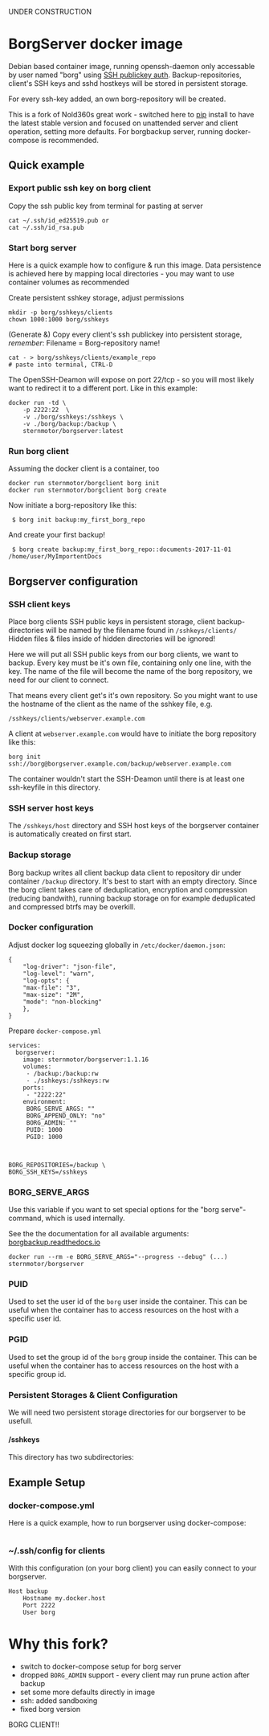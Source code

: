 UNDER CONSTRUCTION

BorgServer docker image
==========================

Debian based container image, running openssh-daemon only accessable by user
named "borg" using [SSH publickey auth][ssh_pubkey].
Backup-repositories, client's SSH keys and sshd hostkeys will be stored in
persistent storage.  

For every ssh-key added, an own borg-repository will be created.

This is a fork of Nold360s great work - switched here to [pip][] install to
have the latest stable version and focused on unattended server and client
operation, setting more defaults. For borgbackup server, running docker-compose
is recommended.

Quick example
-------------


### Export public ssh key on borg client

Copy the ssh public key from terminal for pasting at server

	cat ~/.ssh/id_ed25519.pub or 
	cat ~/.ssh/id_rsa.pub 



### Start borg server

Here is a quick example how to configure & run this image. Data persistence is
achieved here by mapping local directories - you may want to use container
volumes as recommended


Create persistent sshkey storage, adjust permissions

    mkdir -p borg/sshkeys/clients
    chown 1000:1000 borg/sshkeys



(Generate &) Copy every client's ssh publickey into persistent storage, *remember*: Filename = Borg-repository name!

    cat - > borg/sshkeys/clients/example_repo
    # paste into terminal, CTRL-D 


The OpenSSH-Deamon will expose on port 22/tcp - so you will most likely want to redirect it to a different port. Like in this example:

    docker run -td \
        -p 2222:22  \
        -v ./borg/sshkeys:/sshkeys \
        -v ./borg/backup:/backup \
        sternmotor/borgserver:latest

### Run borg client

Assuming the docker client is a container, too 

    docker run sternmotor/borgclient borg init 
    docker run sternmotor/borgclient borg create



Now initiate a borg-repository like this:
```
 $ borg init backup:my_first_borg_repo
```

And create your first backup!
```
 $ borg create backup:my_first_borg_repo::documents-2017-11-01 /home/user/MyImportentDocs
```


Borgserver configuration
------------------------

### SSH client keys

Place borg clients SSH public keys in persistent storage, client
backup-directories will be named by the filename found in `/sshkeys/clients/`
Hidden files & files inside of hidden directories will be ignored!

Here we will put all SSH public keys from our borg clients, we want to backup.
Every key must be it's own file, containing only one line, with the key. The
name of the file will become the name of the borg repository, we need for our
client to connect.

That means every client get's it's own repository. So you might want to use the
hostname of the client as the name of the sshkey file, e.g.


    /sshkeys/clients/webserver.example.com

A client at `webserver.example.com` would have to initiate the borg repository like this:

    borg init ssh://borg@borgserver.example.com/backup/webserver.example.com

The container wouldn't start the SSH-Deamon until there is at least one
ssh-keyfile in this directory.

### SSH server host keys

The `/sshkeys/host` directory and SSH host keys of the borgserver container is
automatically created on first start. 


### Backup storage

Borg backup writes all client backup data client to repository dir under
container `/backup` directory. It's best to start with an empty directory.
Since the borg client takes care of deduplication, encryption and compression
(reducing bandwith), running backup storage on for example deduplicated and
compressed btrfs may be overkill. 



### Docker configuration

Adjust docker log squeezing globally in `/etc/docker/daemon.json`:

    {
        "log-driver": "json-file",
        "log-level": "warn",
        "log-opts": {
    	"max-file": "3",
    	"max-size": "2M",
    	"mode": "non-blocking"
        },
    }

Prepare `docker-compose.yml`

    services:
      borgserver:
        image: sternmotor/borgserver:1.1.16
        volumes:
         - /backup:/backup:rw
         - ./sshkeys:/sshkeys:rw
        ports:
         - "2222:22"
        environment:
         BORG_SERVE_ARGS: ""
         BORG_APPEND_ONLY: "no"
         BORG_ADMIN: ""
         PUID: 1000
         PGID: 1000

	

    BORG_REPOSITORIES=/backup \
    BORG_SSH_KEYS=/sshkeys

### BORG_SERVE_ARGS

Use this variable if you want to set special options for the "borg serve"-command, which is used internally.

See the the documentation for all available arguments: [borgbackup.readthedocs.io](https://borgbackup.readthedocs.io/en/stable/usage.html#borg-serve)

	docker run --rm -e BORG_SERVE_ARGS="--progress --debug" (...) sternmotor/borgserver


### PUID
Used to set the user id of the `borg` user inside the container. This can be useful when the container has to access resources on the host with a specific user id.


### PGID
Used to set the group id of the `borg` group inside the container. This can be useful when the container has to access resources on the host with a specific group id.


### Persistent Storages & Client Configuration
We will need two persistent storage directories for our borgserver to be usefull.

#### /sshkeys
This directory has two subdirectories:


## Example Setup
### docker-compose.yml
Here is a quick example, how to run borgserver using docker-compose:
```
```

### ~/.ssh/config for clients
With this configuration (on your borg client) you can easily connect to your borgserver.
```
Host backup
    Hostname my.docker.host
    Port 2222
    User borg
```




Why this fork?
==============

* switch to docker-compose setup for borg server
* dropped `BORG_ADMIN` support - every client may run prune action after backup
* set some more defaults directly in image
* ssh: added sandboxing
* fixed borg version


BORG CLIENT!!

[ssh_pubkey]: https://wiki.archlinux.org/index.php/SSH_Key
[pip]: https://pypi.org/project/pip
